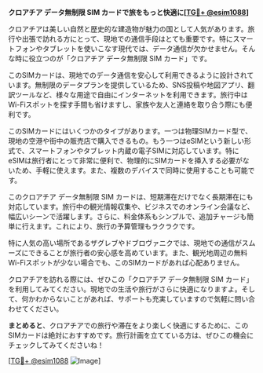 **クロアチア データ無制限 SIM カードで旅をもっと快適に[[TG💪+ @esim1088](https://t.me/s/esim1088)]**

クロアチアは美しい自然と歴史的な建造物が魅力の国として人気があります。旅行や出張で訪れる方にとって、現地での通信手段はとても重要です。特にスマートフォンやタブレットを使いこなす現代では、データ通信が欠かせません。そんな時に役立つのが「クロアチア データ無制限 SIM カード」です。

このSIMカードは、現地でのデータ通信を安心して利用できるように設計されています。無制限のデータプランを提供しているため、SNS投稿や地図アプリ、翻訳ツールなど、様々な用途で自由にインターネットを利用できます。旅行中はWi-Fiスポットを探す手間も省けますし、家族や友人と連絡を取り合う際にも便利です。

このSIMカードにはいくつかのタイプがあります。一つは物理SIMカード型で、現地の空港や街中の販売店で購入できるもの。もう一つはeSIMという新しい形式で、スマートフォンやタブレット内蔵の電子SIMに対応しています。特にeSIMは旅行者にとって非常に便利で、物理的にSIMカードを挿入する必要がないため、手軽に使えます。また、複数のデバイスで同時に使用することも可能です。

このクロアチア データ無制限 SIM カードは、短期滞在だけでなく長期滞在にも対応しています。旅行中の観光情報収集や、ビジネスでのオンライン会議など、幅広いシーンで活躍します。さらに、料金体系もシンプルで、追加チャージも簡単に行えます。これにより、旅行の予算管理もラクラクです。

特に人気の高い場所であるザグレブやドブロヴァニクでは、現地での通信がスムーズにできることが旅行者の安心感を高めています。また、観光地周辺の無料Wi-Fiスポットが少ない場合でも、このSIMカードがあれば心配ありません。

クロアチアを訪れる際には、ぜひこの「クロアチア データ無制限 SIM カード」を利用してみてください。現地での生活や旅行がさらに快適になりますよ。そして、何かわからないことがあれば、サポートも充実していますので気軽に問い合わせてください。

**まとめると**、クロアチアでの旅行や滞在をより楽しく快適にするために、このSIMカードは絶対におすすめです。旅行計画を立てている方は、ぜひこの機会にチェックしてみてくださいね！

[[TG💪+ @esim1088](https://t.me/s/esim1088) ![Image](https://i.postimg.cc/Y0z9fWf4/image.png)]
